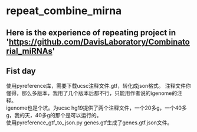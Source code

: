 # repeat_combine_mirna
## Here is the experience of repeating project in 'https://github.com/DavisLaboratory/Combinatorial_miRNAs'

## Fist day
使用pyreference库，需要下载ucsc注释文件.gtf，转化成json格式。
注释文件你懂得，那么多版本，我用了几个版本后都不行，只能用作者说的igenome的注释。  
igenome也是个坑。为ucsc hg19提供了两个注释文件，一个20多g，一个40多g，我的天，40多g的那个是可以运行的。  
使用pyreference_gtf_to_json.py genes.gtf生成了genes.gtf.json文件。  

